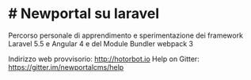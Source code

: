 <h1># Newportal su laravel</h1>
Percorso personale di apprendimento e sperimentazione dei framework Laravel 5.5 e Angular 4 e
del Module Bundler webpack 3<br />

Indirizzo web provvisorio: http://hotorbot.io
Help on Gitter: https://gitter.im/newportalcms/help
